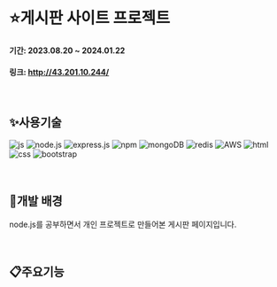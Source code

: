 # :star:게시판 사이트 프로젝트

#### 기간: 2023.08.20 ~ 2024.01.22
#### 링크: http://43.201.10.244/

<br>

## :sparkles:사용기술
![js](https://img.shields.io/badge/JavaScript-F7DF1E?style=for-the-badge&logo=JavaScript&logoColor=white)
![node.js](https://img.shields.io/badge/Node.js-43853D?style=for-the-badge&logo=node.js&logoColor=white)
![express.js](https://img.shields.io/badge/Express.js-404D59?style=for-the-badge)
![npm](https://img.shields.io/badge/npm-CB3837?style=for-the-badge&logo=npm&logoColor=white)
![mongoDB](https://img.shields.io/badge/MongoDB-4EA94B?style=for-the-badge&logo=mongodb&logoColor=white)
![redis](https://img.shields.io/badge/redis-%23DD0031.svg?&style=for-the-badge&logo=redis&logoColor=white)
![AWS](https://img.shields.io/badge/Amazon_AWS-FF9900?style=for-the-badge&logo=amazonaws&logoColor=white)
![html](https://img.shields.io/badge/HTML5-E34F26?style=for-the-badge&logo=html5&logoColor=white)
![css](https://img.shields.io/badge/CSS3-1572B6?style=for-the-badge&logo=css3&logoColor=white)
![bootstrap](https://img.shields.io/badge/Bootstrap-563D7C?style=for-the-badge&logo=bootstrap&logoColor=white)

<br>

## :sunflower:개발 배경
node.js를 공부하면서 개인 프로젝트로 만들어본 게시판 페이지입니다.

<br>

## :clipboard:주요기능
